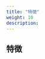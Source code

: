 ```yaml
---
title: "特徴"
weight: 10
description: 
---
```


<div class="hero" style="background-image:url('feature.jpeg')">
  <h2>
    <span class="hero-span">特徴</span>
  </h2>
</div>